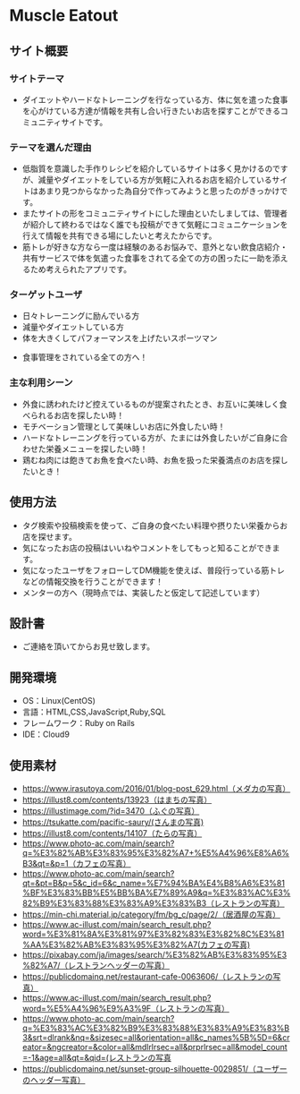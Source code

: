 # Muscle Eatout

## サイト概要



### サイトテーマ
  * ダイエットやハードなトレーニングを行なっている方、体に気を遣った食事を心がけている方達が情報を共有し合い行きたいお店を探すことができるコミュニティサイトです。

### テーマを選んだ理由
  * 低脂質を意識した手作りレシピを紹介しているサイトは多く見かけるのですが、減量やダイエットをしている方が気軽に入れるお店を紹介しているサイトはあまり見つからなかった為自分で作ってみようと思ったのがきっかけです。
  * またサイトの形をコミュニティサイトにした理由といたしましては、管理者が紹介して終わるではなく誰でも投稿ができて気軽にコミュニケーションを行えて情報を共有できる場にしたいと考えたからです。
  * 筋トレが好きな方なら一度は経験のあるお悩みで、意外とない飲食店紹介・共有サービスで体を気遣った食事をされてる全ての方の困ったに一助を添えるため考えられたアプリです。

### ターゲットユーザ
  * 日々トレーニングに励んでいる方
  * 減量やダイエットしている方
  * 体を大きくしてパフォーマンスを上げたいスポーツマン
  - 食事管理をされている全ての方へ！

### 主な利用シーン
  * 外食に誘われたけど控えているものが提案されたとき、お互いに美味しく食べられるお店を探したい時！
  * モチベーション管理として美味しいお店に外食したい時！
  * ハードなトレーニングを行っている方が、たまには外食したいがご自身に合わせた栄養メニューを探したい時！
  * 鶏むね肉には飽きてお魚を食べたい時、お魚を扱った栄養満点のお店を探したいとき！

## 使用方法
  * タグ検索や投稿検索を使って、ご自身の食べたい料理や摂りたい栄養からお店を探せます。
  * 気になったお店の投稿はいいねやコメントをしてもっと知ることができます。
  * 気になったユーザをフォローしてDM機能を使えば、普段行っている筋トレなどの情報交換を行うことができます！
  * メンターの方へ（現時点では、実装したと仮定して記述しています）

## 設計書
  * ご連絡を頂いてからお見せ致します。

## 開発環境
- OS：Linux(CentOS)
- 言語：HTML,CSS,JavaScript,Ruby,SQL
- フレームワーク：Ruby on Rails
- IDE：Cloud9

## 使用素材
- https://www.irasutoya.com/2016/01/blog-post_629.html（メダカの写真）
- https://illust8.com/contents/13923（はまちの写真）
- https://illustimage.com/?id=3470（ふぐの写真）
- https://tsukatte.com/pacific-saury/(さんまの写真)
- https://illust8.com/contents/14107（たらの写真）
- https://www.photo-ac.com/main/search?q=%E3%82%AB%E3%83%95%E3%82%A7+%E5%A4%96%E8%A6%B3&qt=&p=1（カフェの写真）
- https://www.photo-ac.com/main/search?qt=&pt=B&p=5&c_id=6&c_name=%E7%94%BA%E4%B8%A6%E3%81%BF%E3%83%BB%E5%BB%BA%E7%89%A9&q=%E3%83%AC%E3%82%B9%E3%83%88%E3%83%A9%E3%83%B3（レストランの写真）
- https://min-chi.material.jp/category/fm/bg_c/page/2/（居酒屋の写真）
- https://www.ac-illust.com/main/search_result.php?word=%E3%81%8A%E3%81%97%E3%82%83%E3%82%8C%E3%81%AA%E3%82%AB%E3%83%95%E3%82%A7(カフェの写真)
- https://pixabay.com/ja/images/search/%E3%82%AB%E3%83%95%E3%82%A7/（レストランヘッダーの写真）
- https://publicdomainq.net/restaurant-cafe-0063606/（レストランの写真）
- https://www.ac-illust.com/main/search_result.php?word=%E5%A4%96%E9%A3%9F（レストランの写真）
- https://www.photo-ac.com/main/search?q=%E3%83%AC%E3%82%B9%E3%83%88%E3%83%A9%E3%83%B3&srt=dlrank&nq=&sizesec=all&orientation=all&c_names%5B%5D=6&creator=&ngcreator=&color=all&mdlrlrsec=all&prprlrsec=all&model_count=-1&age=all&qt=&qid=(レストランの写真
- https://publicdomainq.net/sunset-group-silhouette-0029851/（ユーザーのヘッダー写真）